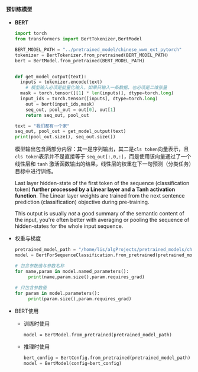 #### 预训练模型

- **BERT**

  ```python
  import torch
  from transformers import BertTokenizer,BertModel
  
  BERT_MODEL_PATH = "../pretrained_model/chinese_wwm_ext_pytorch"
  tokenizer = BertTokenizer.from_pretrained(BERT_MODEL_PATH)
  bert = BertModel.from_pretrained(BERT_MODEL_PATH)
  
  
  def get_model_output(text):
  	inputs = tokenizer.encode(text)
      # 模型输入必须是批量化输入，如果只输入一条数据，也必须是二维张量
  	mask = torch.tensor([[1] * len(inputs)], dtype=torch.long)
  	input_ids = torch.tensor([inputs], dtype=torch.long)
      out = bert(input_ids,mask)
      seq_out, pool_out = out[0], out[1]
      return seq_out, pool_out
  
  text = "我们都有一个家"
  seq_out, pool_out = get_model_output(text)
  print(pool_out.size(), seq_out.size())
  
  ```

  模型输出包含两部分内容：其一是序列输出，其二是`cls token`向量表示，且`cls token`表示并不是直接等于 `seq_out[:,0,:]`，而是使用该向量通过了一个线性层和 `tanh` 激活函数输出的结果，线性层的权重在下一句预测（分类任务）目标中进行训练。

  Last layer hidden-state of the first token of the sequence (classification token) **further processed by a Linear layer and a Tanh activation function**. The Linear layer weights are trained from the next sentence prediction (classification) objective during pre-training.

  This output is usually *not* a good summary of the semantic content of the input, you're often better with averaging or pooling the sequence of hidden-states for the whole input sequence.

- 权重与梯度

  ```python
  pretrained_model_path = "/home/lis/algProjects/pretrained_models/chinese_wwm_ext_pytorch/"
  model = BertForSequenceClassification.from_pretrained(pretrained_model_path)
  
  # 包含参数值与参数名称
  for name,param in model.named_parameters():
       print(name,param.size(),param.requires_grad)
          
  # 只包含参数值        
  for param in model.parameters():
       print(param.size(),param.requires_grad)
  ```

- BERT使用

  - 训练时使用

    ```shell
    model = BertModel.from_pretrained(pretrained_model_path)
    ```

  - 推理时使用

    ```python
    bert_config = BertConfig.from_pretrained(pretrained_model_path)
    model = BertModel(config=bert_config)
    ```

